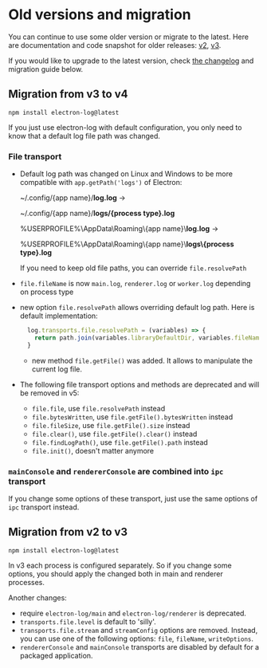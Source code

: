 # Old versions and migration

You can continue to use some older version or migrate to the latest. Here are
documentation and code snapshot for older releases:
[v2](https://github.com/megahertz/electron-log/tree/v2.2.17),
[v3](https://github.com/megahertz/electron-log/tree/v3.0.9).

If you would like to upgrade to the latest version, check
[the changelog](../CHANGELOG.md) and migration guide below.

## Migration from v3 to v4

`npm install electron-log@latest`

If you just use electron-log with default configuration, you only need to know
that a default log file path was changed.

### File transport

 - Default log path was changed on Linux and Windows to be more compatible
   with `app.getPath('logs')` of Electron:
   
   ~/.config/{app name}/**log.log** →
   
   ~/.config/{app name}/**logs/{process type}.log**
   
   %USERPROFILE%\\AppData\\Roaming\\{app name}\\**log.log** →
   
   %USERPROFILE%\\AppData\\Roaming\\{app name}\\**logs\\{process type}.log**
   
   If you need to keep old file paths, you can override `file.resolvePath` 
   
 - `file.fileName` is now `main.log`, `renderer.log` or `worker.log`
   depending on process type
   
 - new option `file.resolvePath` allows overriding default log path. Here
   is default implementation: 
   
   ```js
     log.transports.file.resolvePath = (variables) => {
       return path.join(variables.libraryDefaultDir, variables.fileName);
     }
   ```
   
   - new method `file.getFile()` was added. It allows to manipulate the current
     log file.
   
 - The following file transport options and methods are deprecated and will be
   removed in v5:
 
   - `file.file`, use `file.resolvePath` instead
   - `file.bytesWritten`, use `file.getFile().bytesWritten` instead
   - `file.fileSize`, use `file.getFile().size` instead
   - `file.clear()`, use `file.getFile().clear()` instead
   - `file.findLogPath()`, use `file.getFile().path` instead
   - `file.init()`, doesn't matter anymore
   
### `mainConsole` and `rendererConsole` are combined into `ipc` transport

If you change some options of these transport, just use the same options of
`ipc` transport instead.

## Migration from v2 to v3

`npm install electron-log@latest`

In v3 each process is configured separately. So if you change some options, you
should apply the changed both in main and renderer processes.

Another changes:

 - require `electron-log/main` and `electron-log/renderer` is deprecated.
 - `transports.file.level` is default to 'silly'.
 - `transports.file.stream` and `streamConfig` options are removed. Instead, you
   can use one of the following options: `file`, `fileName`, `writeOptions`.
 - `rendererConsole` and `mainConsole` transports are disabled by default for
   a packaged application.
